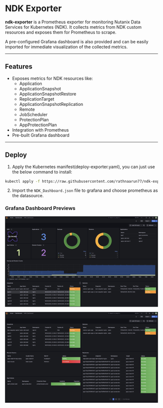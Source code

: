 # NDK Exporter
**ndk-exporter** is a Prometheus exporter for monitoring Nutanix Data Services for Kubernetes (NDK). It collects metrics from NDK custom resources and exposes them for Prometheus to scrape.

A pre-configured Grafana dashboard is also provided and can be easily imported for immediate visualization of the collected metrics.

---

## Features

- Exposes metrics for NDK resources like:
  - Application
  - ApplicationSnapshot
  - ApplicationSnapshotRestore
  - ReplicationTarget
  - ApplicationSnapshotReplication
  - Remote
  - JobScheduler
  - ProtectionPlan
  - AppProtectionPlan
- Integration with Prometheus
- Pre-built Grafana dashboard

---

## Deploy

1. Apply the Kubernetes manifest(deploy-exporter.yaml), you can just use the below command to install:

```bash
kubectl apply -f https://raw.githubusercontent.com/rathnaarun77/ndk-exporter/refs/heads/main/deploy-exporter.yaml 
```
2. Import the `NDK_Dashboard.json` file to grafana and choose prometheus as the datasource.

### Grafana Dashboard Previews
![Dashboard Screenshot 1](https://raw.githubusercontent.com/rathnaarun77/ndk-exporter/main/dashboard_screenshot1.jpg)

![Dashboard Screenshot 2](https://raw.githubusercontent.com/rathnaarun77/ndk-exporter/main/dashboard_screenshot2.jpg)

